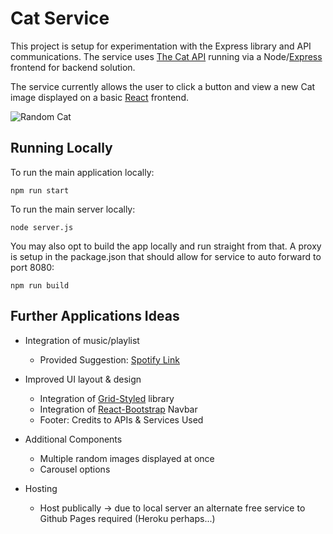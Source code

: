 # Cat Service

This project is setup for experimentation with the Express library and API communications.
The service uses [The Cat API](http://thecatapi.com/) running via a Node/[Express](https://expressjs.com/) frontend for backend solution.

The service currently allows the user to click a button and view a new Cat image displayed on a basic [React](https://reactjs.org/) frontend.

![Random Cat]("https://images.pexels.com/photos/20787/pexels-photo.jpg?auto=compress&cs=tinysrgb&h=350")

## Running Locally

To run the main application locally:

```
npm run start
```

To run the main server locally:

```
node server.js
```

You may also opt to build the app locally and run straight from that. A proxy is setup in the package.json that should allow for service to auto forward to port 8080:

```
npm run build
```


## Further Applications Ideas

- Integration of music/playlist
  - Provided Suggestion: [Spotify Link](https://open.spotify.com/user/scott04069419/playlist/721IDYz5WqovHi4ozx1v36)

- Improved UI layout & design
  - Integration of [Grid-Styled](https://github.com/jxnblk/grid-styled) library
  - Integration of [React-Bootstrap](https://react-bootstrap.github.io/components/navbar/) Navbar
  - Footer: Credits to APIs & Services Used

- Additional Components
  - Multiple random images displayed at once
  - Carousel options

- Hosting
  - Host publically -> due to local server an alternate free service to Github Pages required (Heroku perhaps...)
